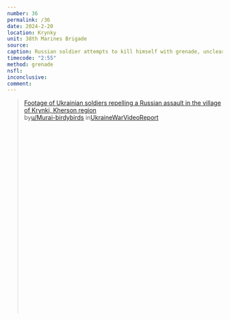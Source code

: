 ```yaml
---
number: 36
permalink: /36
date: 2024-2-20
location: Krynky
unit: 38th Marines Brigade
source: 
caption: Russian soldier attempts to kill himself with grenade, unclear how effective it was
timecode: "2:55"
method: grenade
nsfl: 
inconclusive: 
comment: 
---
```

<blockquote class="reddit-embed-bq" style="height:500px" data-embed-height="566"><a href="https://www.reddit.com/r/UkraineWarVideoReport/comments/1av2uxn/footage_of_ukrainian_soldiers_repelling_a_russian/">Footage of Ukrainian soldiers repelling a Russian assault in the village of Krynki, Kherson region</a><br> by<a href="https://www.reddit.com/user/Murai-birdybirds/">u/Murai-birdybirds</a> in<a href="https://www.reddit.com/r/UkraineWarVideoReport/">UkraineWarVideoReport</a></blockquote><script async="" src="https://embed.reddit.com/widgets.js" charset="UTF-8"></script>